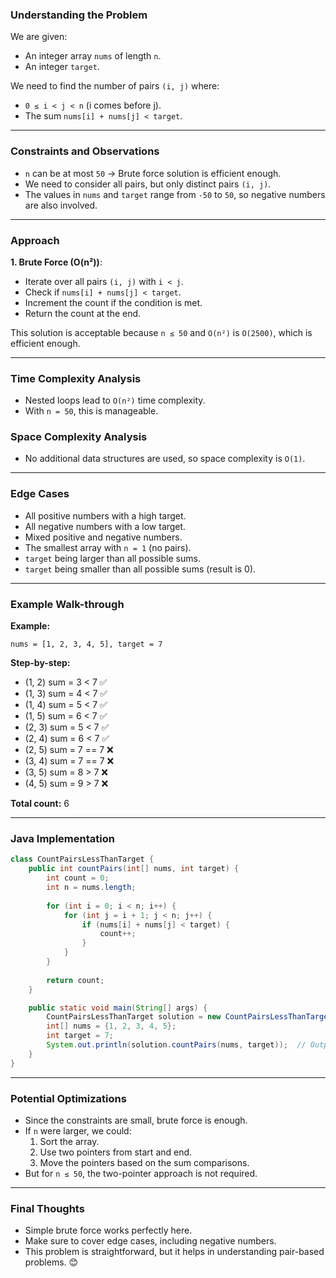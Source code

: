 ### **Understanding the Problem**

We are given:
- An integer array `nums` of length `n`.
- An integer `target`.

We need to find the number of pairs `(i, j)` where:
- `0 ≤ i < j < n` (i comes before j).
- The sum `nums[i] + nums[j] < target`.

---

### **Constraints and Observations**

- `n` can be at most `50` → Brute force solution is efficient enough.
- We need to consider all pairs, but only distinct pairs `(i, j)`.
- The values in `nums` and `target` range from `-50` to `50`, so negative numbers are also involved.

---

### **Approach**

**1. Brute Force (O(n²))**:
- Iterate over all pairs `(i, j)` with `i < j`.
- Check if `nums[i] + nums[j] < target`.
- Increment the count if the condition is met.
- Return the count at the end.

This solution is acceptable because `n ≤ 50` and `O(n²)` is `O(2500)`, which is efficient enough.

---

### **Time Complexity Analysis**
- Nested loops lead to `O(n²)` time complexity.
- With `n = 50`, this is manageable.

### **Space Complexity Analysis**
- No additional data structures are used, so space complexity is `O(1)`.

---

### **Edge Cases**
- All positive numbers with a high target.
- All negative numbers with a low target.
- Mixed positive and negative numbers.
- The smallest array with `n = 1` (no pairs).
- `target` being larger than all possible sums.
- `target` being smaller than all possible sums (result is 0).

---

### **Example Walk-through**

**Example:**
```
nums = [1, 2, 3, 4, 5], target = 7
```
**Step-by-step:**
- (1, 2) sum = 3 < 7 ✅
- (1, 3) sum = 4 < 7 ✅
- (1, 4) sum = 5 < 7 ✅
- (1, 5) sum = 6 < 7 ✅
- (2, 3) sum = 5 < 7 ✅
- (2, 4) sum = 6 < 7 ✅
- (2, 5) sum = 7 == 7 ❌
- (3, 4) sum = 7 == 7 ❌
- (3, 5) sum = 8 > 7 ❌
- (4, 5) sum = 9 > 7 ❌

**Total count:** 6

---

### **Java Implementation**

```java
class CountPairsLessThanTarget {
    public int countPairs(int[] nums, int target) {
        int count = 0;
        int n = nums.length;
        
        for (int i = 0; i < n; i++) {
            for (int j = i + 1; j < n; j++) {
                if (nums[i] + nums[j] < target) {
                    count++;
                }
            }
        }
        
        return count;
    }

    public static void main(String[] args) {
        CountPairsLessThanTarget solution = new CountPairsLessThanTarget();
        int[] nums = {1, 2, 3, 4, 5};
        int target = 7;
        System.out.println(solution.countPairs(nums, target));  // Output: 6
    }
}
```

---

### **Potential Optimizations**

- Since the constraints are small, brute force is enough.
- If `n` were larger, we could:
    1. Sort the array.
    2. Use two pointers from start and end.
    3. Move the pointers based on the sum comparisons.
- But for `n ≤ 50`, the two-pointer approach is not required.

---

### **Final Thoughts**
- Simple brute force works perfectly here.
- Make sure to cover edge cases, including negative numbers.
- This problem is straightforward, but it helps in understanding pair-based problems. 😊